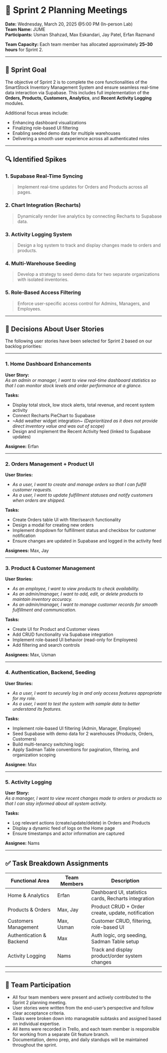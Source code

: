 # 📅 Sprint 2 Planning Meetings

**Date:** Wednesday, March 20, 2025 @5:00 PM (In-person Lab)  
**Team Name:** JUME  
**Participants:** Usman Shahzad, Max Eskandari, Jay Patel, Erfan Razmand  

**Team Capacity:** Each team member has allocated approximately **25–30 hours** for Sprint 2.

---

## 🎯 Sprint Goal

The objective of Sprint 2 is to complete the core functionalities of the SmartStock Inventory Management System and ensure seamless real-time data interaction via Supabase. This includes full implementation of the **Orders, Products, Customers, Analytics**, and **Recent Activity Logging** modules.

Additional focus areas include:
- Enhancing dashboard visualizations
- Finalizing role-based UI filtering
- Enabling seeded demo data for multiple warehouses
- Delivering a smooth user experience across all authenticated roles

---

## 🔍 Identified Spikes

### 1. Supabase Real-Time Syncing  
> Implement real-time updates for Orders and Products across all pages.

### 2. Chart Integration (Recharts)  
> Dynamically render live analytics by connecting Recharts to Supabase data.

### 3. Activity Logging System  
> Design a log system to track and display changes made to orders and products.

### 4. Multi-Warehouse Seeding  
> Develop a strategy to seed demo data for two separate organizations with isolated inventories.

### 5. Role-Based Access Filtering  
> Enforce user-specific access control for Admins, Managers, and Employees.

---

## 📌 Decisions About User Stories

The following user stories have been selected for Sprint 2 based on our backlog priorities:

---

### 1. Home Dashboard Enhancements  
**User Story:**  
_As an admin or manager, I want to view real-time dashboard statistics so that I can monitor stock levels and order performance at a glance._

**Tasks:**  
- Display total stock, low stock alerts, total revenue, and recent system activity  
- Connect Recharts PieChart to Supabase  
- ~Add weather widget integration~ *(Deprioritized as it does not provide direct inventory value and was out of scope)* 
- Design and implement the Recent Activity feed (linked to Supabase updates)  

**Assignee:** Erfan

---

### 2. Orders Management + Product UI  
**User Stories:**  
- _As a user, I want to create and manage orders so that I can fulfill customer requests._  
- _As a user, I want to update fulfillment statuses and notify customers when orders are shipped._

**Tasks:**  
- Create Orders table UI with filter/search functionality  
- Design a modal for creating new orders  
- Implement dropdown for fulfillment status and checkbox for customer notification  
- Ensure changes are updated in Supabase and logged in the activity feed  

**Assignees:** Max, Jay

---

### 3. Product & Customer Management  
**User Stories:**  
- _As an employee, I want to view products to check availability._  
- _As an admin/manager, I want to add, edit, or delete products to maintain inventory accuracy._  
- _As an admin/manager, I want to manage customer records for smooth fulfillment and communication._

**Tasks:**  
- Create UI for Product and Customer views  
- Add CRUD functionality via Supabase integration  
- Implement role-based UI behavior (read-only for Employees)  
- Add filtering and search controls  

**Assignees:** Max, Usman

---

### 4. Authentication, Backend, Seeding  
**User Stories:**  
- _As a user, I want to securely log in and only access features appropriate for my role._  
- _As a user, I want to test the system with sample data to better understand its features._

**Tasks:**  
- Implement role-based UI filtering (Admin, Manager, Employee)  
- Seed Supabase with demo data for 2 warehouses (Products, Orders, Customers)  
- Build multi-tenancy switching logic  
- Apply Sadman Table conventions for pagination, filtering, and organization scoping  

**Assignee:** Max

---

### 5. Activity Logging  
**User Story:**  
_As a manager, I want to view recent changes made to orders or products so that I can stay informed about all system activity._

**Tasks:**  
- Log relevant actions (create/update/delete) in Orders and Products  
- Display a dynamic feed of logs on the Home page  
- Ensure timestamps and actor information are captured  

**Assignee:** Nams

---

## ✅ Task Breakdown Assignments

| Functional Area         | Team Members       | Description                                             |
|--------------------------|--------------------|---------------------------------------------------------|
| Home & Analytics         | Erfan              | Dashboard UI, statistics cards, Recharts integration    |
| Products & Orders        | Max, Jay           | Product CRUD + Order create, update, notification       |
| Customers Management     | Max, Usman         | Customer CRUD, filtering, role-based UI                |
| Authentication & Backend | Max                | Auth logic, org seeding, Sadman Table setup             |
| Activity Logging         | Nams               | Track and display product/order system changes          |

---

## 👥 Team Participation

- All four team members were present and actively contributed to the Sprint 2 planning meeting.
- User stories were written from the end-user’s perspective and follow clear acceptance criteria.
- Tasks were broken down into manageable subtasks and assigned based on individual expertise.
- All items were recorded in Trello, and each team member is responsible for working from a separate Git feature branch.
- Documentation, demo prep, and daily standups will be maintained throughout the sprint.
